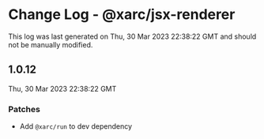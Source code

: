 # Change Log - @xarc/jsx-renderer

This log was last generated on Thu, 30 Mar 2023 22:38:22 GMT and should not be manually modified.

## 1.0.12
Thu, 30 Mar 2023 22:38:22 GMT

### Patches

- Add `@xarc/run` to dev dependency

